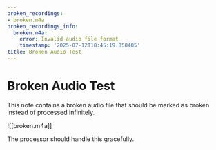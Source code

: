 ```yaml
---
broken_recordings:
- broken.m4a
broken_recordings_info:
  broken.m4a:
    error: Invalid audio file format
    timestamp: '2025-07-12T18:45:19.858405'
title: Broken Audio Test
---
```

# Broken Audio Test

This note contains a broken audio file that should be marked as broken instead of processed infinitely.

![[broken.m4a]]

The processor should handle this gracefully.